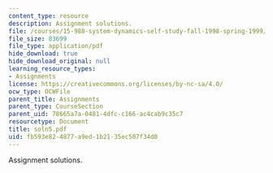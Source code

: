 ```yaml
---
content_type: resource
description: Assignment solutions.
file: /courses/15-988-system-dynamics-self-study-fall-1998-spring-1999/fb593e824877a9ed1b2135ec507f34d0_soln5.pdf
file_size: 83699
file_type: application/pdf
hide_download: true
hide_download_original: null
learning_resource_types:
- Assignments
license: https://creativecommons.org/licenses/by-nc-sa/4.0/
ocw_type: OCWFile
parent_title: Assignments
parent_type: CourseSection
parent_uid: 78665a7a-0481-4dfc-c166-ac4cab9c35c7
resourcetype: Document
title: soln5.pdf
uid: fb593e82-4877-a9ed-1b21-35ec507f34d0
---
```

Assignment solutions.